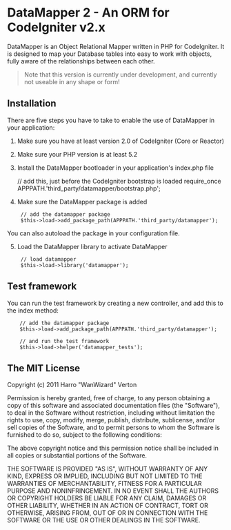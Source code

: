 DataMapper 2 - An ORM for CodeIgniter v2.x
==========================================

DataMapper is an Object Relational Mapper written in PHP for CodeIgniter. It is designed to map your Database tables into easy to work with objects, fully aware of the relationships between each other.

> Note that this version is currently under development, and currently not useable in any shape or form!


Installation
------------

There are five steps you have to take to enable the use of DataMapper in your application:

1. Make sure you have at least version 2.0 of CodeIgniter (Core or Reactor)

2. Make sure your PHP version is at least 5.2

3. Install the DataMapper bootloader in your application's index.php file

    // add this, just before the CodeIgniter bootstrap is loaded
    require_once APPPATH.'third_party/datamapper/bootstrap.php';

4. Make sure the DataMapper package is added

		// add the datamapper package
		$this->load->add_package_path(APPPATH.'third_party/datamapper');

You can also autoload the package in your configuration file.

5. Load the DataMapper library to activate DataMapper

		// load datamapper
		$this->load->library('datamapper');


Test framework
--------------

You can run the test framework by creating a new controller, and add this to the index method:

		// add the datamapper package
		$this->load->add_package_path(APPPATH.'third_party/datamapper');

		// and run the test framework
		$this->load->helper('datamapper_tests');


The MIT License
---------------

Copyright (c) 2011 Harro "WanWizard" Verton

Permission is hereby granted, free of charge, to any person obtaining a copy
of this software and associated documentation files (the "Software"), to deal
in the Software without restriction, including without limitation the rights
to use, copy, modify, merge, publish, distribute, sublicense, and/or sell
copies of the Software, and to permit persons to whom the Software is
furnished to do so, subject to the following conditions:

The above copyright notice and this permission notice shall be included in
all copies or substantial portions of the Software.

THE SOFTWARE IS PROVIDED "AS IS", WITHOUT WARRANTY OF ANY KIND, EXPRESS OR
IMPLIED, INCLUDING BUT NOT LIMITED TO THE WARRANTIES OF MERCHANTABILITY,
FITNESS FOR A PARTICULAR PURPOSE AND NONINFRINGEMENT. IN NO EVENT SHALL THE
AUTHORS OR COPYRIGHT HOLDERS BE LIABLE FOR ANY CLAIM, DAMAGES OR OTHER
LIABILITY, WHETHER IN AN ACTION OF CONTRACT, TORT OR OTHERWISE, ARISING FROM,
OUT OF OR IN CONNECTION WITH THE SOFTWARE OR THE USE OR OTHER DEALINGS IN
THE SOFTWARE.
